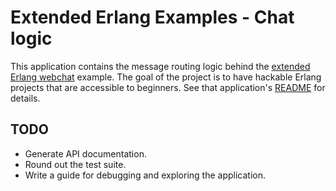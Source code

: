 Extended Erlang Examples - Chat logic
=====================================

This application contains the message routing logic behind the [extended Erlang
webchat](https://github.com/acammack/chat_web) example. The goal of the
project is to have hackable Erlang projects that are accessible to beginners.
See that application's
[README](https://github.com/acammack/chat_web/blob/master/README.md) for
details.

TODO
----

* Generate API documentation.
* Round out the test suite.
* Write a guide for debugging and exploring the application.
